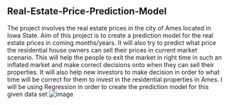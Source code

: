 ## Real-Estate-Price-Prediction-Model

The project involves the real estate prices in the city of Ames located in Iowa State. Aim of this project is to create a prediction model for the real estate prices in coming months/years. It will also try to predict what price the residential house owners can sell their prices in current market scenario. This will help the people to exit the market in right time in such an inflated market and make correct decisions onto when they can sell their properties. It will also help new investors to make decision in order to what time will be correct for them to invest in the residential properties in Ames. I will be using Regression in order to create the prediction model for this given data set
![image](https://github.com/jaykumarraichura/Real-Estate-Price-Prediction-Model/assets/116753135/77ceb4ff-a562-4dd6-b65d-b5fa366a3944)

